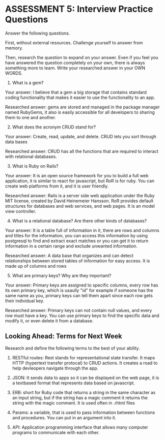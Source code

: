 # ASSESSMENT 5: Interview Practice Questions

Answer the following questions.

First, without external resources. Challenge yourself to answer from memory.

Then, research the question to expand on your answer. Even if you feel you have answered the question completely on your own, there is always something more to learn. Write your researched answer in your OWN WORDS.

1. What is a gem? 

Your answer: I believe that a gem a big storage that contains standard coding functionality that makes it easier to use the functionality to an app.

Researched answer: gems are stored and managed in the package manager named RubyGems, it also is easily accessible for all developers to sharing them to one and another.

2. What does the acronym CRUD stand for?

Your answer: Create, read, update, and delete. CRUD lets you sort through data bases

Researched answer: CRUD has all the functions that are required to interact with relational databases.

3. What is Ruby on Rails?

Your answer: It is an open source framework for you to build a full web application, it is similar to react for javascript, but RoR is for ruby. You can create web platforms from it, and it is user friendly.


Researched answer: Rails is a server side web application under the Ruby MIT license, created by David Heinemeier Hansson. RoR provides default structures for databases and web services, and web pages. It is an model view controller.

4. What is a relational database? Are there other kinds of databases?

Your answer: It is a table full of information in it, there are rows and columns and titles for the information, you can access this information by using postgresql to find and extract exact matches or you can get it to return information in a certain range and exclude unwanted information.

Researched answer: A data base that organizes and can detect relationships between stored tables of information for easy access. It is made up of columns and rows

5. What are primary keys? Why are they important?

Your answer: Primary keys are assigned to specific columns, every row has its own primary key, which is usaully "id" for example if someone has the same name as you, primary keys can tell them apart since each row gets their individual key. 

Researched answer: Primary keys can not contain null values, and every row must have a key. You can use primary keys to find the specific data and modify it, or even delete it from a database.

## Looking Ahead: Terms for Next Week

Research and define the following terms to the best of your ability.

1. RESTful routes: Rest stands for representational state transfer. It maps HTTP (hypertext transfer protocal) to CRUD actions. It creates a road to help devleopers navigate through the app.

2. JSON: It sends data to apps so it can be displayed on the web page, it is a textbased format that represents data based on javascript.

3. ERB: short for Ruby code that returns a string in the same character as an input string, but if the string has a magic comment it returns the string with the magic comment. It is used often in .rhtml files

4. Params: a variable, that is used to pass information between functions and procedures. You can put in an argument into it.

5. API: Application programming interface that allows many computer programs to communicate with each other. 
